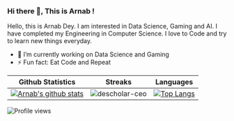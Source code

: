 
### Hi there 👋, This is Arnab !

Hello, this is Arnab Dey. I am interested in Data Science, Gaming and AI. I have completed my Engineering in Computer Science. I love to Code and try to learn new things everyday.

- 🔭 I’m currently working on Data Science and Gaming
- ⚡ Fun fact: Eat Code and Repeat

|Github Statistics|Streaks|Languages|
|-|-|-|
|[![Arnab's github stats](https://github-readme-stats.vercel.app/api?username=arnab132&show_icons=true&theme=dark&hide_title=true)](https://github.com/arnab132)|![descholar-ceo](https://github-readme-streak-stats.herokuapp.com/?user=arnab132&theme=dark)|[![Top Langs](https://github-readme-stats.vercel.app/api/top-langs/?username=arnab132&show_icons=true&theme=dark&layout=compact&hide_title=true)](https://github.com/arnab132)

![Profile views](https://gpvc.arturio.dev/arnab132)
